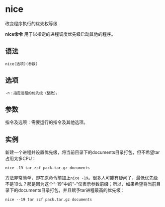 nice
===

改变程序执行的优先权等级


**nice命令** 用于以指定的进程调度优先级启动其他的程序。

##  语法

```
nice(选项)(参数)
```

##  选项

```
-n：指定进程的优先级（整数）。
```

##  参数

指令及选项：需要运行的指令及其他选项。

##  实例

新建一个进程并设置优先级，将当前目录下的documents目录打包，但不希望tar占用太多CPU：

```
nice -19 tar zcf pack.tar.gz documents
```

方法非常简单，即在原命令前加上`nice -19`。很多人可能有疑问了，最低优先级不是19么？那是因为这个“-19”中的“-”仅表示参数前缀；所以，如果希望将当前目录下的documents目录打包，并且赋予tar进程最高的优先级：

```
nice --19 tar zcf pack.tar.gz documents
```



